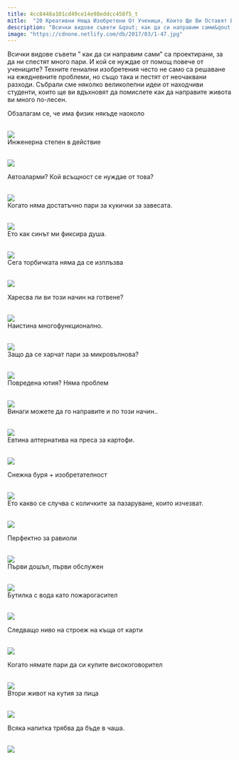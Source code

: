 ```yaml
---
title: 4cc8448a101cd49ce14e98eddcc458f5_t
mitle:  "20 Креативни Неща Изобретени От Ученици, Които Ще Ви Оставят Без Думи!"
description: "Всички видове съвети &qout; как да си направим сами&qout; са проектирани, за да ни спестят много пари. И кой се нуждае от помощ повече от учениците? Техните гениални изобретени�"
image: "https://cdnone.netlify.com/db/2017/03/1-47.jpg"
---
```


 <p>Всички видове съвети ” как да си направим сами” са проектирани, за да ни спестят много пари. И кой се нуждае от помощ повече от учениците? Техните гениални изобретения често не само са решаване на ежедневните проблеми, но също така и пестят от неочаквани разходи. Събрали сме няколко великолепни идеи от находчиви студенти, които ще ви вдъхновят да помислете как да направите живота ви много по-лесен.</p>      <p> Обзалагам се, че има физик някъде наоколо</p> <p> <br/><img src="https://cdnone.netlify.com/db/2017/03/1-47.jpg"/><br/> Инженерна степен в действие</p> <p> <br/><img src="https://cdnone.netlify.com/db/2017/03/2-45.jpg"/><br/></p>      <p> Автоаларми? Кой всъщност се нуждае от това?</p> <p> <br/><img src="https://cdnone.netlify.com/db/2017/03/3-46.jpg"/><br/> Когато няма достатъчно пари за кукички за завесата.</p> <p> <br/><img src="https://cdnone.netlify.com/db/2017/03/4-44.jpg"/><br/> Ето как синът ми фиксира душа.</p> <p> <br/><img src="https://cdnone.netlify.com/db/2017/03/5-44.jpg"/><br/> Сега торбичката няма да се изплъзва</p>      <p> <br/><img src="https://cdnone.netlify.com/db/2017/03/6-38.jpg"/><br/></p> <p> Харесва ли ви този начин на готвене?</p> <p> <br/><img src="https://cdnone.netlify.com/db/2017/03/7-39.jpg"/><br/> Наистина многофункционално.</p> <p> <br/><img src="https://cdnone.netlify.com/db/2017/03/8-39.jpg"/><br/> Защо да се харчат пари за микровълнова?</p> <p> <br/><img src="https://cdnone.netlify.com/db/2017/03/9-39.jpg"/><br/> Повредена ютия? Няма проблем</p> <p> <br/><img src="https://cdnone.netlify.com/db/2017/03/10-37.jpg"/><br/> Винаги можете да го направите и по този начин..</p>      <p> <br/><img src="https://cdnone.netlify.com/db/2017/03/11-35.jpg"/><br/> Евтина алтернатива на преса за картофи.</p> <p> <br/><img src="https://cdnone.netlify.com/db/2017/03/12-33.jpg"/><br/></p>  <p>Снежна буря + изобретателност</p> <p> <br/><img src="https://cdnone.netlify.com/db/2017/03/13-33.jpg"/><br/> Ето какво се случва с количките за пазаруване, които изчезват.</p>      <p> <br/><img src="https://cdnone.netlify.com/db/2017/03/14-32.jpg"/><br/></p> <p>Перфектно за равиоли</p> <p> <br/><img src="https://cdnone.netlify.com/db/2017/03/15-28.jpg"/><br/> Първи дошъл, първи обслужен</p> <p> <br/><img src="https://cdnone.netlify.com/db/2017/03/16-25.jpg"/><br/> Бутилка с вода като пожарогасител</p> <p> <br/><img src="https://cdnone.netlify.com/db/2017/03/17-20.jpg"/><br/></p> <p>Следващо ниво на строеж на къща от карти</p> <p> <br/><img src="https://cdnone.netlify.com/db/2017/03/18-17.jpg"/><br/></p> <p>Когато нямате пари да си купите високоговорител</p> <p> <br/><img src="https://cdnone.netlify.com/db/2017/03/19-14.jpg"/><br/> Втори живот на кутия за пица</p> <p> <br/><img src="https://cdnone.netlify.com/db/2017/03/20-13.jpg"/><br/></p> <p> Всяка напитка трябва да бъде в чаша.</p> <p> <br/><img src="https://cdnone.netlify.com/db/2017/03/21-8.jpg"/><br/></p>       